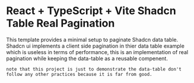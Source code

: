 # React + TypeScript + Vite Shadcn Table Real Pagination

This template provides a minimal setup to paginate Shadcn data table.
Shadcn ui implements a client side pagination in thier data table example which is useless in terms of performance,
this is an implementation of real pagination while keeping the data-table as a reusable compenent.

`note that this project is just to demonstrate the data-table don't follow any other practices because it is far from good.`
